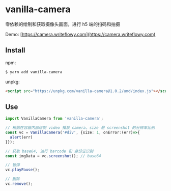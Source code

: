 # vanilla-camera

零依赖的绘制和获取摄像头画面，进行 h5 端的扫码和拍摄

Demo: [https://camera.writeflowy.com](https://camera.writeflowy.com)

## Install

npm:

```sh
$ yarn add vanilla-camera
```

unpkg:

```html
<script src="https://unpkg.com/vanilla-camera@1.0.2/umd/index.js"></script>
```

## Use

```ts
import VanillaCamera from 'vanilla-camera';

// 根据在容器内部绘制 video 播放 camera，size 是 screenshot 的分辨率比例
const vc = VanillaCamera('#div', {size: 1, onError:(err)=>{
  alert(err)
}});

// 获取 base64, 进行 barcode 和 身份证识别
const imgData = vc.screenshot(); // base64

// 暂停
vc.playPause();

// 删除
vc.remove();

```
